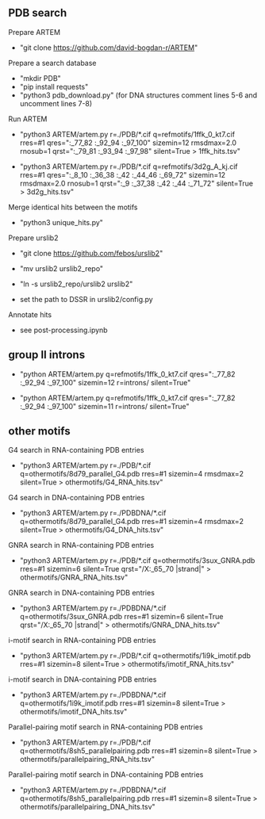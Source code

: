 

## PDB search

Prepare ARTEM

 - "git clone https://github.com/david-bogdan-r/ARTEM"

Prepare a search database

 - "mkdir PDB"
 - "pip install requests"
 - "python3 pdb_download.py" (for DNA structures comment lines 5-6 and uncomment lines 7-8)
 
Run ARTEM

 - "python3 ARTEM/artem.py r=./PDB/*.cif q=refmotifs/1ffk_0_kt7.cif rres=#1 qres=":_77_82 :_92_94 :_97_100" sizemin=12 rmsdmax=2.0 rnosub=1 qrst=":_79_81 :_93_94 :_97_98" silent=True > 1ffk_hits.tsv"
 
 - "python3 ARTEM/artem.py r=./PDB/*.cif q=refmotifs/3d2g_A_kj.cif rres=#1 qres=":_8_10 :_36_38 :_42 :_44_46 :_69_72" sizemin=12 rmsdmax=2.0 rnosub=1 qrst=":_9 :_37_38 :_42 :_44 :_71_72" silent=True > 3d2g_hits.tsv"

Merge identical hits between the motifs

 - "python3 unique_hits.py"
 
Prepare urslib2
 
 - "git clone https://github.com/febos/urslib2"
 
 - "mv urslib2 urslib2_repo"
 
 - "ln -s urslib2_repo/urslib2 urslib2"
 
 - set the path to DSSR in urslib2/config.py

Annotate hits

 - see post-processing.ipynb

## group II introns

 - "python ARTEM/artem.py q=refmotifs/1ffk_0_kt7.cif qres=":_77_82 :_92_94 :_97_100" sizemin=12 r=introns/ silent=True" 
 
 - "python ARTEM/artem.py q=refmotifs/1ffk_0_kt7.cif qres=":_77_82 :_92_94 :_97_100" sizemin=11 r=introns/ silent=True"
 
## other motifs

G4 search in RNA-containing PDB entries

 - "python3 ARTEM/artem.py r=./PDB/*.cif q=othermotifs/8d79_parallel_G4.pdb rres=#1 sizemin=4 rmsdmax=2 silent=True > othermotifs/G4_RNA_hits.tsv"
 
G4 search in DNA-containing PDB entries

 - "python3 ARTEM/artem.py r=./PDBDNA/*.cif q=othermotifs/8d79_parallel_G4.pdb rres=#1 sizemin=4 rmsdmax=2 silent=True > othermotifs/G4_DNA_hits.tsv"
 
GNRA search in RNA-containing PDB entries

 - "python3 ARTEM/artem.py r=./PDB/*.cif q=othermotifs/3sux_GNRA.pdb rres=#1 sizemin=6 silent=True qrst="/X:_65_70 |strand|" > othermotifs/GNRA_RNA_hits.tsv"
 
GNRA search in DNA-containing PDB entries
 
 - "python3 ARTEM/artem.py r=./PDBDNA/*.cif q=othermotifs/3sux_GNRA.pdb rres=#1 sizemin=6 silent=True qrst="/X:_65_70 |strand|" > othermotifs/GNRA_DNA_hits.tsv"
 
i-motif search in RNA-containing PDB entries

 - "python3 ARTEM/artem.py r=./PDB/*.cif q=othermotifs/1i9k_imotif.pdb rres=#1 sizemin=8 silent=True > othermotifs/imotif_RNA_hits.tsv"

i-motif search in DNA-containing PDB entries

 - "python3 ARTEM/artem.py r=./PDBDNA/*.cif q=othermotifs/1i9k_imotif.pdb rres=#1 sizemin=8 silent=True > othermotifs/imotif_DNA_hits.tsv"
 
Parallel-pairing motif search in RNA-containing PDB entries

 - "python3 ARTEM/artem.py r=./PDB/*.cif q=othermotifs/8sh5_parallelpairing.pdb rres=#1 sizemin=8 silent=True  > othermotifs/parallelpairing_RNA_hits.tsv"

Parallel-pairing motif search in DNA-containing PDB entries

 - "python3 ARTEM/artem.py r=./PDBDNA/*.cif q=othermotifs/8sh5_parallelpairing.pdb rres=#1 sizemin=8 silent=True  > othermotifs/parallelpairing_DNA_hits.tsv"
 
 
 
 
